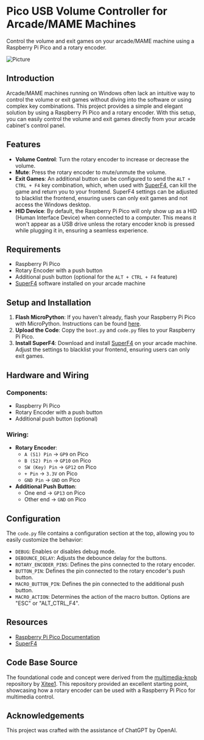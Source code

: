 # Pico USB Volume Controller for Arcade/MAME Machines

Control the volume and exit games on your arcade/MAME machine using a Raspberry Pi Pico and a rotary encoder.

![Picture](https://github.com/2wenty2wo/pico-usb-volume-controller/blob/main/picture.gif?raw=true)

## Introduction

Arcade/MAME machines running on Windows often lack an intuitive way to control the volume or exit games without diving into the software or using complex key combinations. This project provides a simple and elegant solution by using a Raspberry Pi Pico and a rotary encoder. With this setup, you can easily control the volume and exit games directly from your arcade cabinet's control panel.

## Features

- **Volume Control**: Turn the rotary encoder to increase or decrease the volume.
- **Mute**: Press the rotary encoder to mute/unmute the volume.
- **Exit Games**: An additional button can be configured to send the `ALT + CTRL + F4` key combination, which, when used with [SuperF4](https://stefansundin.github.io/superf4/), can kill the game and return you to your frontend. SuperF4 settings can be adjusted to blacklist the frontend, ensuring users can only exit games and not access the Windows desktop.
- **HID Device**: By default, the Raspberry Pi Pico will only show up as a HID (Human Interface Device) when connected to a computer. This means it won't appear as a USB drive unless the rotary encoder knob is pressed while plugging it in, ensuring a seamless experience.

## Requirements

- Raspberry Pi Pico
- Rotary Encoder with a push button
- Additional push button (optional for the `ALT + CTRL + F4` feature)
- [SuperF4](https://stefansundin.github.io/superf4/) software installed on your arcade machine

## Setup and Installation

1. **Flash MicroPython**: If you haven't already, flash your Raspberry Pi Pico with MicroPython. Instructions can be found [here](https://www.raspberrypi.org/documentation/rp2040/getting-started/#getting-started-with-micropython).
2. **Upload the Code**: Copy the `boot.py` and `code.py` files to your Raspberry Pi Pico.
3. **Install SuperF4**: Download and install [SuperF4](https://stefansundin.github.io/superf4/) on your arcade machine. Adjust the settings to blacklist your frontend, ensuring users can only exit games.

## Hardware and Wiring

### Components:

- Raspberry Pi Pico
- Rotary Encoder with a push button
- Additional push button (optional)

### Wiring:

- **Rotary Encoder**:
  - `A (S1) Pin` -> `GP9` on Pico
  - `B (S2) Pin` -> `GP10` on Pico
  - `SW (Key) Pin` -> `GP12` on Pico
  - `+ Pin` -> `3.3V` on Pico
  - `GND Pin` -> `GND` on Pico
- **Additional Push Button**:
  - One end -> `GP13` on Pico
  - Other end -> `GND` on Pico

## Configuration

The `code.py` file contains a configuration section at the top, allowing you to easily customize the behavior:

- `DEBUG`: Enables or disables debug mode.
- `DEBOUNCE_DELAY`: Adjusts the debounce delay for the buttons.
- `ROTARY_ENCODER_PINS`: Defines the pins connected to the rotary encoder.
- `BUTTON_PIN`: Defines the pin connected to the rotary encoder's push button.
- `MACRO_BUTTON_PIN`: Defines the pin connected to the additional push button.
- `MACRO_ACTION`: Determines the action of the macro button. Options are "ESC" or "ALT_CTRL_F4".

## Resources

- [Raspberry Pi Pico Documentation](https://www.raspberrypi.org/documentation/rp2040/getting-started/)
- [SuperF4](https://stefansundin.github.io/superf4/)

## Code Base Source

The foundational code and concept were derived from the [multimedia-knob](https://github.com/Xitee1/multimedia-knob) repository by [Xitee1](https://github.com/Xitee1). This repository provided an excellent starting point, showcasing how a rotary encoder can be used with a Raspberry Pi Pico for multimedia control.

## Acknowledgements

This project was crafted with the assistance of ChatGPT by OpenAI.
